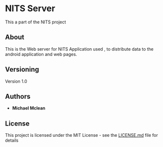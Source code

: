 # NITS Server

This a part of the NITS project

## About

This is the Web server for NITS Application used , to distribute data to the android application and web pages.

## Versioning

Version 1.0

## Authors

* **Michael Mclean**

## License

This project is licensed under the MIT License - see the [LICENSE.md](LICENSE.md) file for details
